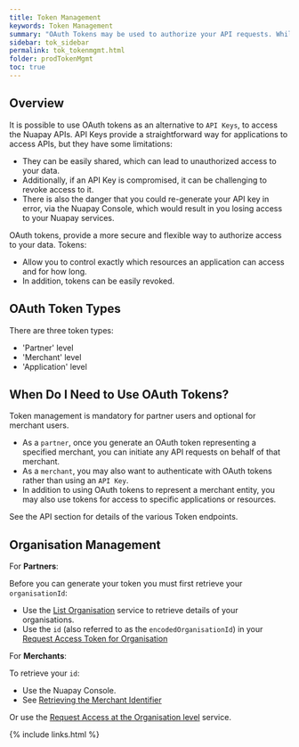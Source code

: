 ```yaml
---
title: Token Management
keywords: Token Management
summary: "OAuth Tokens may be used to authorize your API requests. While this is optional for merchants (who may use an API Key), where you are operating as a Partner user, you must use tokens when processing requests on behalf of your child merchants."
sidebar: tok_sidebar
permalink: tok_tokenmgmt.html
folder: prodTokenMgmt
toc: true
---
```


## Overview

It is possible to use OAuth tokens as an alternative to `API Keys`, to access the Nuapay APIs. API Keys provide a straightforward way for applications to access APIs, but they have some limitations:

* They can be easily shared, which can lead to unauthorized access to your data.
* Additionally, if an API Key is compromised, it can be challenging to revoke access to it.
* There is also the danger that you could re-generate your API key in error, via the Nuapay Console, which would result in you losing access to your Nuapay services.

OAuth tokens, provide a more secure and flexible way to authorize access to your data.
Tokens:

* Allow you to control exactly which resources an application can access and for how long.
* In addition, tokens can be easily revoked.

## OAuth Token Types

There are three token types:

* 'Partner' level
* 'Merchant' level
* 'Application' level

## When Do I Need to Use OAuth Tokens?

Token management is mandatory for partner users and optional for merchant users.

* As a `partner`, once you generate an OAuth token representing a specified merchant, you can initiate any API requests on behalf of that merchant.
* As a `merchant`, you may also want to authenticate with OAuth tokens rather than using an `API Key`.
* In addition to using OAuth tokens to represent a merchant entity, you may also use tokens for access to specific applications or resources.

See the API section for details of the various Token endpoints.

## Organisation Management

For **Partners**:

Before you can generate your token you must first retrieve your `organisationId`:

* Use the [List Organisation](tok_listorgs.html) service to retrieve details of your organisations.
* Use the `id` (also referred to as the `encodedOrganisationId`) in your [Request Access Token for Organisation](tok_reqtokorg.html)

For **Merchants**:

To retrieve your `id`:

* Use the Nuapay Console.
* See [Retrieving the Merchant Identifier](prod_consolemrchmgmt.html#retrieving-the-merchant-identifier)

Or use the [Request Access at the Organisation level](tok_reqtokorg.html#request-access-at-the-organisation-level) service.


{% include links.html %}
